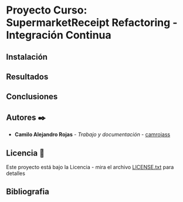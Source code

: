 # Proyecto Curso: SupermarketReceipt Refactoring - Integración Continua

## Instalación

## Resultados

## Conclusiones

## Autores ✒️

* **Camilo Alejandro Rojas** - *Trabajo y documentación* - [camrojass](https://github.com/camrojass)

## Licencia 📄

Este proyecto está bajo la Licencia - mira el archivo [LICENSE.txt](LICENSE.txt) para detalles

## Bibliografia

